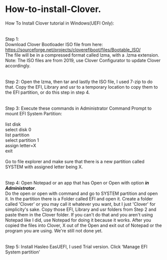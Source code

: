 # How-to-install-Clover.
How To Install Clover tutorial in Windows(UEFI Only):
<br/>
<br/>
<br/>
Step 1: 
<br/>
Download Clover Bootloader ISO file from here: https://sourceforge.net/projects/cloverefiboot/files/Bootable_ISO/
<br/> 
The file will be in a compressed format called lzma, with a .lzma extension. 
<br/>
Note: The ISO files are from 2019, use Clover Configurator to update Clover accordingly. 
<br/>
<br/>
<br/>
Step 2: Open the lzma, then tar and lastly the ISO file, I used 7-zip to do that. Copy the EFI, Library and usr to a temporary location to copy them to the EFI partition, or do this step in step 4.
<br/>
<br/>
<br/>
Step 3: Execute these commands in Administrator Command Prompt to mount EFI System Partition:
  <br/>
  <br/>
  list disk
  <br/>
  select disk 0
  <br/>
  list partition
  <br/>
  select partition 1
  <br/>
  assign letter=X
  <br/>
  exit
  <br/>
  <br/>
Go to file explorer and make sure that there is a new partition called SYSTEM with assigned letter being X.
<br/>
<br/>
<br/>
Step 4:
Open Notepad or an app that has Open or Open with option ***in Administrator***.
<br/>
Do the open or open with command and go to SYSTEM partition and open it. In the partition there is a Folder called EFI and open it. Create a folder called 'Clover' or you may call it whatever you want, but I just 'Clover' for simplicity's sake. Copy those EFI, Library and usr folders from Step 2 and paste them in the Clover folder. If you can't do that and you aren't using Notepad like I did, use Notepad for doing it because it works. After you copied the files into Clover, X out of the Open and exit out of Notepad or the program you are using. We're still not done yet.
<br/>
<br/>
<br/>
Step 5: Install Hasleo EasUEFI, I used Trial version. Click 'Manage EFI System partition'
